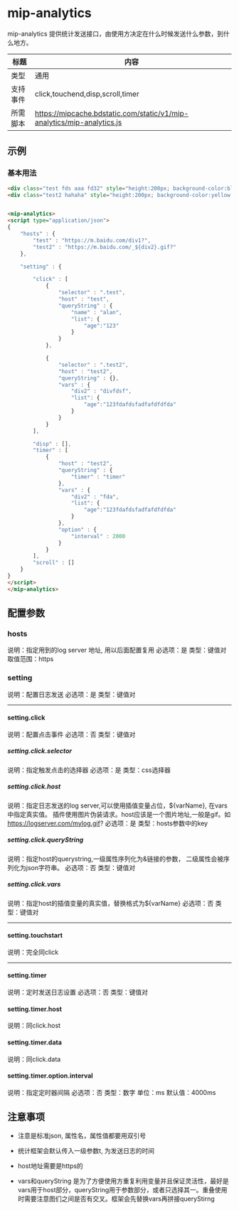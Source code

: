 # mip-analytics

mip-analytics 提供统计发送接口，由使用方决定在什么时候发送什么参数，到什么地方。

标题|内容
----|----
类型|通用
支持事件|click,touchend,disp,scroll,timer
所需脚本|https://mipcache.bdstatic.com/static/v1/mip-analytics/mip-analytics.js

## 示例

### 基本用法

```html
<div class="test fds aaa fd32" style="height:200px; background-color:blue;"></div>
<div class="test2 hahaha" style="height:200px; background-color:yellow;"></div>


<mip-analytics>
<script type="application/json">
{
    "hosts" : {
		"test" : "https://m.baidu.com/div1?",
		"test2" : "https://m.baidu.com/_${div2}.gif?"
	},

    "setting" : {

        "click" : [
            {
				"selector" : ".test",
                "host" : "test",
                "queryString" : {
					"name" : "alan",
					"list": {
						"age":"123"
					}
				}
            },

            {
				"selector" : ".test2",
                "host" : "test2",
				"queryString" : {},
                "vars" : {
					"div2" : "divfdsf",
					"list": {
						"age":"123fdafdsfadfafdfdfda"
					}
				}
            }
        ],

        "disp" : [],
        "timer" : [
			{
				"host" : "test2",
				"queryString" : {
					"timer" : "timer"
				},
                "vars" : {
					"div2" : "fda",
					"list": {
						"age":"123fdafdsfadfafdfdfda"
					}
				},
				"option" : {
					"interval" : 2000
				}
			}
		],
        "scroll" : []
    }
}
</script>
</mip-analytics>

```

## 配置参数

### hosts

说明：指定用到的log server 地址, 用以后面配置复用
必选项：是
类型：键值对
取值范围：https

### setting

说明：配置日志发送
必选项：是
类型：键值对

___

#### setting.click

说明：配置点击事件
必选项：否
类型：键值对

##### setting.click.selector

说明：指定触发点击的选择器
必选项：是
类型：css选择器

##### setting.click.host

说明：指定日志发送的log server,可以使用插值变量占位，${varName}, 在vars中指定真实值。 插件使用图片伪装请求。host应该是一个图片地址,一般是gif。如 https://logserver.com/mylog.gif?
必选项：是
类型：hosts参数中的key

##### setting.click.queryString

说明：指定host的querystring,一级属性序列化为&链接的参数， 二级属性会被序列化为json字符串。 
必选项：否
类型：键值对

##### setting.click.vars

说明：指定host的插值变量的真实值，替换格式为${varName}
必选项：否
类型：键值对

___

#### setting.touchstart

说明：完全同click

___

#### setting.timer

说明：定时发送日志设置
必选项：否
类型：键值对

#### setting.timer.host

说明：同click.host

#### setting.timer.data

说明：同click.data

#### setting.timer.option.interval

说明：指定定时器间隔
必选项：否
类型：数字
单位：ms
默认值：4000ms

## 注意事项

* 注意是标准json, 属性名，属性值都要用双引号

* 统计框架会默认传入一级参数t, 为发送日志的时间

* host地址需要是https的

* vars和queryString 是为了方便使用方重复利用变量并且保证灵活性，最好是vars用于host部分，queryString用于参数部分，或者只选择其一。重叠使用时需要注意图们之间是否有交叉。框架会先替换vars再拼接queryStirng

